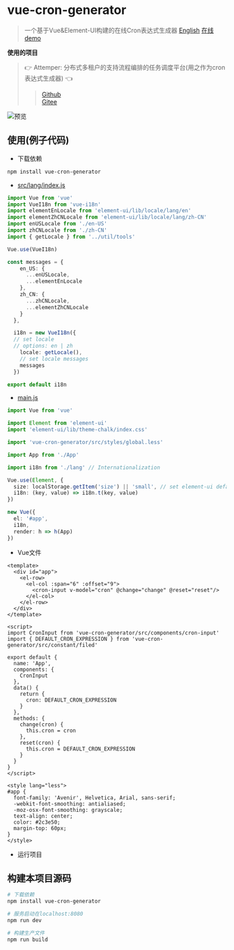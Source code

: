 # vue-cron-generator

> 一个基于Vue&Element-UI构建的在线Cron表达式生成器 [English](./README.md) [在线demo](https://ldang264.github.io/vue-cron-generator/dist/index.html)  

**使用的项目**
>👉 Attemper: 分布式多租户的支持流程编排的任务调度平台(用之作为cron表达式生成器) 👈
>>[Github](https://github.com/attemper/attemper)  
>>[Gitee](https://gitee.com/attemper/attemper)

![预览](https://gitee.com/ldang264/vue-cron-generator/raw/master/resources/snapshot_zh_CN.png)

## 使用(例子代码)
- 下载依赖
``` bash
npm install vue-cron-generator
```

- [src/lang/index.js](https://github.com/attemper/attemper/blob/master/attemper-admin/src/lang/index.js)  
``` typescript
import Vue from 'vue'
import VueI18n from 'vue-i18n'
import elementEnLocale from 'element-ui/lib/locale/lang/en'
import elementZhCNLocale from 'element-ui/lib/locale/lang/zh-CN'
import enUSLocale from './en-US'
import zhCNLocale from './zh-CN'
import { getLocale } from '../util/tools'

Vue.use(VueI18n)

const messages = {
    en_US: {
      ...enUSLocale,
      ...elementEnLocale
    },
    zh_CN: {
      ...zhCNLocale,
      ...elementZhCNLocale
    }
  },

  i18n = new VueI18n({
  // set locale
  // options: en | zh
    locale: getLocale(),
    // set locale messages
    messages
  })

export default i18n


```

- [main.js](https://github.com/attemper/attemper/blob/master/attemper-admin/src/lang/index.js)  
``` typescript
import Vue from 'vue'

import Element from 'element-ui'
import 'element-ui/lib/theme-chalk/index.css'

import 'vue-cron-generator/src/styles/global.less'

import App from './App'

import i18n from './lang' // Internationalization

Vue.use(Element, {
  size: localStorage.getItem('size') || 'small', // set element-ui default size
  i18n: (key, value) => i18n.t(key, value)
})

new Vue({
  el: '#app',
  i18n,
  render: h => h(App)
})

```

- Vue文件

``` vue
<template>
  <div id="app">
    <el-row>
      <el-col :span="6" :offset="9">
        <cron-input v-model="cron" @change="change" @reset="reset"/>
      </el-col>
    </el-row>
  </div>
</template>

<script>
import CronInput from 'vue-cron-generator/src/components/cron-input'
import { DEFAULT_CRON_EXPRESSION } from 'vue-cron-generator/src/constant/filed'

export default {
  name: 'App',
  components: {
    CronInput
  },
  data() {
    return {
      cron: DEFAULT_CRON_EXPRESSION
    }
  },
  methods: {
    change(cron) {
      this.cron = cron
    },
    reset(cron) {
      this.cron = DEFAULT_CRON_EXPRESSION
    }
  }
}
</script>

<style lang="less">
#app {
  font-family: 'Avenir', Helvetica, Arial, sans-serif;
  -webkit-font-smoothing: antialiased;
  -moz-osx-font-smoothing: grayscale;
  text-align: center;
  color: #2c3e50;
  margin-top: 60px;
}
</style>

```

- 运行项目

## 构建本项目源码

``` bash
# 下载依赖
npm install vue-cron-generator

# 服务启动在localhost:8080
npm run dev

# 构建生产文件
npm run build
```
